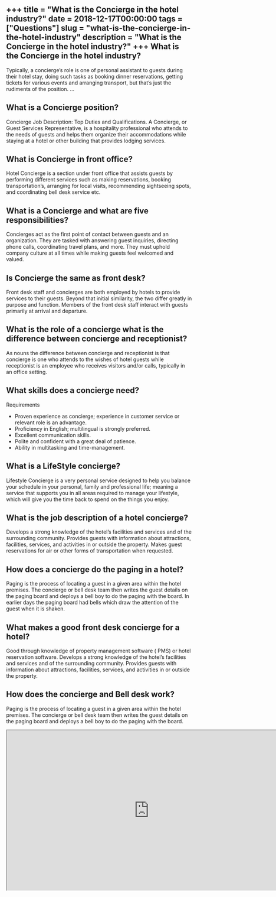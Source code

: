 +++
title = "What is the Concierge in the hotel industry?"
date = 2018-12-17T00:00:00
tags = ["Questions"]
slug = "what-is-the-concierge-in-the-hotel-industry"
description = "What is the Concierge in the hotel industry?"
+++
What is the Concierge in the hotel industry?
--------------------------------------------

Typically, a concierge’s role is one of personal assistant to guests during their hotel stay, doing such tasks as booking dinner reservations, getting tickets for various events and arranging transport, but that’s just the rudiments of the position. …

What is a Concierge position?
-----------------------------

Concierge Job Description: Top Duties and Qualifications. A Concierge, or Guest Services Representative, is a hospitality professional who attends to the needs of guests and helps them organize their accommodations while staying at a hotel or other building that provides lodging services.

What is Concierge in front office?
----------------------------------

Hotel Concierge is a section under front office that assists guests by performing different services such as making reservations, booking transportation’s, arranging for local visits, recommending sightseeing spots, and coordinating bell desk service etc.

What is a Concierge and what are five responsibilities?
-------------------------------------------------------

Concierges act as the first point of contact between guests and an organization. They are tasked with answering guest inquiries, directing phone calls, coordinating travel plans, and more. They must uphold company culture at all times while making guests feel welcomed and valued.

Is Concierge the same as front desk?
------------------------------------

Front desk staff and concierges are both employed by hotels to provide services to their guests. Beyond that initial similarity, the two differ greatly in purpose and function. Members of the front desk staff interact with guests primarily at arrival and departure.

What is the role of a concierge what is the difference between concierge and receptionist?
------------------------------------------------------------------------------------------

As nouns the difference between concierge and receptionist is that concierge is one who attends to the wishes of hotel guests while receptionist is an employee who receives visitors and/or calls, typically in an office setting.

What skills does a concierge need?
----------------------------------

Requirements

- Proven experience as concierge; experience in customer service or relevant role is an advantage.
- Proficiency in English; multilingual is strongly preferred.
- Excellent communication skills.
- Polite and confident with a great deal of patience.
- Ability in multitasking and time-management.

What is a LifeStyle concierge?
------------------------------

Lifestyle Concierge is a very personal service designed to help you balance your schedule in your personal, family and professional life; meaning a service that supports you in all areas required to manage your lifestyle, which will give you the time back to spend on the things you enjoy.

What is the job description of a hotel concierge?
-------------------------------------------------

Develops a strong knowledge of the hotel’s facilities and services and of the surrounding community. Provides guests with information about attractions, facilities, services, and activities in or outside the property. Makes guest reservations for air or other forms of transportation when requested.

How does a concierge do the paging in a hotel?
----------------------------------------------

Paging is the process of locating a guest in a given area within the hotel premises. The concierge or bell desk team then writes the guest details on the paging board and deploys a bell boy to do the paging with the board. In earlier days the paging board had bells which draw the attention of the guest when it is shaken.

What makes a good front desk concierge for a hotel?
---------------------------------------------------

Good through knowledge of property management software ( PMS) or hotel reservation software. Develops a strong knowledge of the hotel’s facilities and services and of the surrounding community. Provides guests with information about attractions, facilities, services, and activities in or outside the property.

How does the concierge and Bell desk work?
------------------------------------------

Paging is the process of locating a guest in a given area within the hotel premises. The concierge or bell desk team then writes the guest details on the paging board and deploys a bell boy to do the paging with the board.

<iframe allow="accelerometer; autoplay; clipboard-write; encrypted-media; gyroscope; picture-in-picture" allowfullscreen="" class="__youtube_prefs__  epyt-is-override  no-lazyload" data-no-lazy="1" data-origheight="433" data-origwidth="770" data-skipgform_ajax_framebjll="" height="433" id="_ytid_87075" loading="lazy" src="https://www.youtube.com/embed/s-aLiHN_mK8?enablejsapi=1&autoplay=0&cc_load_policy=0&cc_lang_pref=&iv_load_policy=1&loop=0&modestbranding=0&rel=1&fs=1&playsinline=0&autohide=2&theme=dark&color=red&controls=1&" title="YouTube player" width="770"></iframe>